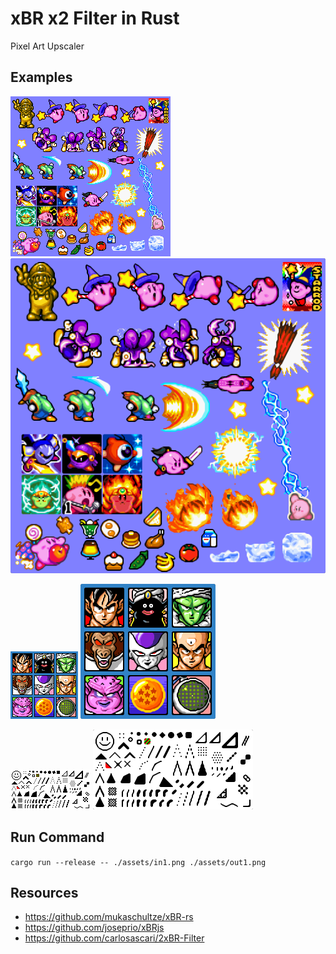 # xBR x2 Filter in Rust

Pixel Art Upscaler

## Examples

![](/assets/in2.png)
![](/assets/out2.png)

![](/assets/in3.png)
![](/assets/out3.png)

![](/assets/in1.png)
![](/assets/out1.png)

## Run Command

```cargo run --release -- ./assets/in1.png ./assets/out1.png```

## Resources

- https://github.com/mukaschultze/xBR-rs
- https://github.com/joseprio/xBRjs
- https://github.com/carlosascari/2xBR-Filter